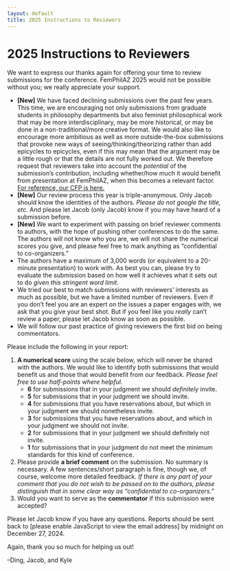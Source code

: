 ```yaml
---
layout: default
title: 2025 Instructions to Reviewers
---
```


# 2025 Instructions to Reviewers

We want to express our thanks again for offering your time to review submissions for the conference. FemPhilAZ 2025 would not be possible without you; we really appreciate your support.

- **[New]** We have faced declining submissions over the past few years. This time, we are encouraging not only submissions from graduate students in philosophy departments but also feminist philosophical work that may be more interdisciplinary, may be more historical, or may be done in a non-traditional/more creative format. We would also like to encourage more ambitious as well as more outside-the-box submissions that provoke new ways of seeing/thinking/theorizing rather than add epicycles to epicycles, even if this may mean that the argument may be a little rough or that the details are not fully worked out. We therefore request that reviewers take into account the *potential* of the submission’s contribution, including whether/how much it would benefit from presentation at FemPhilAZ, when this becomes a relevant factor. [For reference, our CFP is here.](https://www.femphilaz.com/2025-call-for-papers/)
- **[New]** Our review process this year is triple-anonymous. Only Jacob should know the identities of the authors. *Please do not google the title, etc.* And please let Jacob (only Jacob) know if you may have heard of a submission before. 
- **[New]** We want to experiment with passing on brief reviewer comments to authors, with the hope of pushing other conferences to do the same. The authors will not know who you are, we will not share the numerical scores you give, and please feel free to mark anything as “confidential to co-organizers.”
- The authors have a maximum of 3,000 words (or equivalent to a 20-minute presentation) to work with. As best you can, please try to evaluate the submission based on how well it achieves what it sets out to do *given this stringent word limit*.
- We tried our best to match submissions with reviewers’ interests as much as possible, but we have a limited number of reviewers. Even if you don’t feel you are an expert on the issues a paper engages with, we ask that you give your best shot. But if you feel like you *really* can’t review a paper, please let Jacob know as soon as possible.
- We will follow our past practice of giving reviewers the first bid on being commentators.

Please include the following in your report:

1. **A numerical score** using the scale below, which will never be shared with the authors. We would like to identify both submissions that would benefit us and those that would benefit from our feedback. *Please feel free to use half-points where helpful.*
   - **6** for submissions that in your judgment we should *definitely* invite.
   - **5** for submissions that in your judgment we should invite.
   - **4** for submissions that you have reservations about, but which in your judgment we should nonetheless invite.
   - **3** for submissions that you have reservations about, and which in your judgment we should not invite.
   - **2** for submissions that in your judgment we should definitely not invite.
   - **1** for submissions that in your judgment do not meet the minimum standards for this kind of conference.
2. Please provide **a brief comment** on the submission. No summary is necessary. A few sentences/short paragraph is fine, though we, of course, welcome more detailed feedback. *If there is any part of your comment that you do not wish to be passed on to the authors, please distinguish that in some clear way as “confidential to co-organizers.”*
3. Would you want to serve as the **commentator** if this submission were accepted?

<script language="JavaScript" type="text/javascript">
  var fem = "femphilaz";
  var arr = "@";
  var phil = "gmail";
  var dot = ".";
  var arizona = "com";
  var s = " ";
  document.write("<p>Please let Jacob know if you have any questions. Reports should be sent back to" + s + "<a href='" + "mail" + "to:" + fem + arr + phil + dot + arizona + "'>" + fem + arr + phil + dot + arizona + "</a> by midnight on December 27, 2024.</p>");
</script>
<noscript><p>Please let Jacob know if you have any questions. Reports should be sent back to [please enable JavaScript to view the email address] by midnight on December 27, 2024.</p></noscript>

Again, thank you so much for helping us out!

–Ding, Jacob, and Kyle
